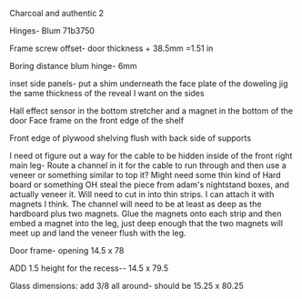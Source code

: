 Charcoal and authentic 2


Hinges- Blum 71b3750

Frame screw offset- door thickness + 38.5mm =1.51 in

Boring distance blum hinge- 6mm



inset side panels- put a shim underneath the face plate of the doweling jig the same thickness of the reveal I want on the sides 


Hall effect sensor in the bottom stretcher and a magnet in the bottom of the door
Face frame on the front edge of the shelf

Front edge of plywood shelving flush with back side of supports

I need ot figure out a way for the cable to be hidden inside of the front right main leg-
Route a channel in it for the cable to run through and then use a veneer or something similar to top it? Might need some thin kind of Hard board or something OH steal the piece from adam's nightstand boxes, and actually veneer it. 
Will need to cut in into thin strips. I can attach it with magnets I think. The channel will need to be at least as deep as the hardboard plus two magnets.   Glue the magnets onto each strip and then embed a magnet into the leg, just deep enough that the two magnets will meet up and land the veneer flush with the leg. 


Door frame- opening 14.5 x 78

ADD 1.5 height for the recess-- 14.5 x 79.5

Glass dimensions: add 3/8 all around- should be 15.25 x 80.25
